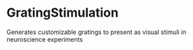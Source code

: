 # GratingStimulation
Generates customizable gratings to present as visual stimuli in neuroscience experiments
